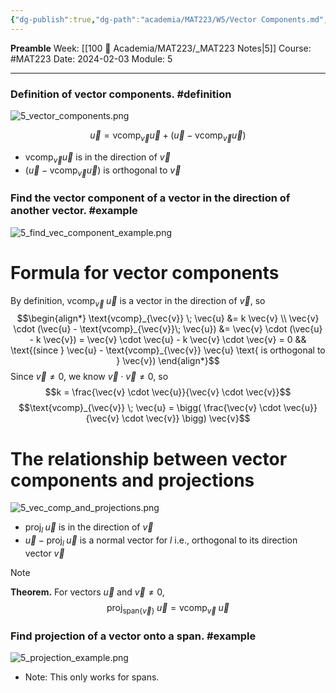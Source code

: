 ```yaml
---
{"dg-publish":true,"dg-path":"academia/MAT223/W5/Vector Components.md","permalink":"/academia/mat-223/w5/vector-components/","created":"2024-02-03T21:38:17.079-05:00","updated":"2024-03-16T20:55:02.715-04:00"}
---
```


**Preamble**
Week: [[100 📒 Academia/MAT223/_MAT223 Notes\|5]]
Course: #MAT223
Date: 2024-02-03
Module: 5

---

### Definition of vector components. #definition 

![5_vector_components.png](/img/user/Files/MAT223/5_vector_components.png)

$$\vec{u} = \text{vcomp}_{\vec{v}} \vec{u} + (\vec{u} - \text{vcomp}_{\vec{v}} \vec{u})$$
- $\text{vcomp}_{\vec{v}} \vec{u}$ is in the direction of $\vec{v}$
- $(\vec{u} - \text{vcomp}_{\vec{v}} \vec{u})$ is orthogonal to $\vec{v}$

### Find the vector component of a vector in the direction of another vector. #example 

![5_find_vec_component_example.png](/img/user/Files/MAT223/5_find_vec_component_example.png)

# Formula for vector components

By definition, $\text{vcomp}_{\vec{v}} \; \vec{u}$ is a vector in the direction of $\vec{v}$, so
$$\begin{align*}
\text{vcomp}_{\vec{v}} \; \vec{u} &= k \vec{v} \\
\vec{v} \cdot (\vec{u} - \text{vcomp}_{\vec{v}}\; \vec{u}) &= \vec{v} \cdot (\vec{u} - k \vec{v}) = \vec{v} \cdot \vec{u} - k \vec{v} \cdot \vec{v} = 0 && \text{(since } \vec{u} - \text{vcomp}_{\vec{v}} \vec{u} \text{ is orthogonal to } \vec{v})
\end{align*}$$
Since $\vec{v} \neq 0$, we know $\vec{v} \cdot \vec{v} \neq 0$, so
$$k = \frac{\vec{v} \cdot \vec{u}}{\vec{v} \cdot \vec{v}}$$
$$\text{vcomp}_{\vec{v}} \; \vec{u} = \bigg( \frac{\vec{v} \cdot \vec{u}}{\vec{v} \cdot \vec{v}} \bigg) \vec{v}$$
# The relationship between vector components and projections

![5_vec_comp_and_projections.png](/img/user/Files/MAT223/5_vec_comp_and_projections.png)

- $\text{proj}_{l} \; \vec{u}$ is in the direction of $\vec{v}$
- $\vec{u} - \text{proj}_{l} \; \vec{u}$ is a normal vector for $l$ i.e., orthogonal to its direction vector $\vec{v}$

> [!note]
> **Theorem.** For vectors $\vec{u}$ and $\vec{v} \neq 0$, 
> $$\text{proj}_{\text{span}\{\vec{v}\}} \; \vec{u} = \text{vcomp}_{\vec{v}} \; \vec{u}$$

### Find projection of a vector onto a span. #example 

![5_projection_example.png](/img/user/Files/MAT223/5_projection_example.png)

- Note: This only works for spans.
